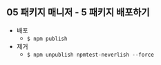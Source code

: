 ## 05 패키지 매니저 - 5 패키지 배포하기
- 배포
  - `$ npm publish`
- 제거
  - `$ npm unpublish npmtest-neverlish --force`
